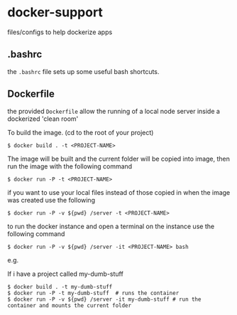 # docker-support
files/configs to help dockerize apps

## .bashrc
the `.bashrc` file sets up some useful bash shortcuts.

## Dockerfile
the provided `Dockerfile` allow the running of a local node server inside a dockerized 'clean room'

To build the image. (cd to the root of your project)
```
$ docker build . -t <PROJECT-NAME>
```
The image will be built and the current folder will be copied into image,
then run the image with the following command
```
$ docker run -P -t <PROJECT-NAME>
```

if you want to use your local files instead of those copied in when the image was created use
the following
```
$ docker run -P -v ${pwd} /server -t <PROJECT-NAME>
```

to run the docker instance and open a terminal on the instance
use the following command
```
$ docker run -P -v ${pwd} /server -it <PROJECT-NAME> bash
```

e.g.

If i have a project called my-dumb-stuff
```
$ docker build . -t my-dumb-stuff
$ docker run -P -t my-dumb-stuff  # runs the container
$ docker run -P -v ${pwd} /server -it my-dumb-stuff # run the container and mounts the current folder
```

